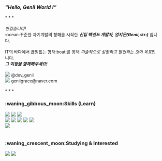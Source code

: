 <div align=left>
  <h3><i>"Hello, Genii World !"</h3></i>
  * * *<br><Br>
<i>반갑습니다!</i><br>
 :ocean:꾸준한 자기계발의 항해를 시작한 <i><b>신입 백엔드 개발자, 염지은(Genii,:kr:)</i></b> 입니다.<br>
  <br>
  IT의 바다에서 끊임없는 항해:boat:를 통해 <i>기술적으로 성장하고 발전하는 것이 목표</i>입니다.<br>
  <b><i>그 여정을 함께해주세요!</i></b><br><br>
    <img src="https://img.shields.io/badge/ -E4405F?style=flat&logo=Instagram&logoColor=white"/> @dev_genii<br>
  <img src="https://img.shields.io/badge/ -03C75A?style=flat&logo=Naver&logoColor=white"/> geniigrace@naver.com
  <br><br>  * * *<br>
  <h3>:waning_gibbous_moon:Skills (Learn)</h3>
  <img src="https://img.shields.io/badge/Java-007396?style=flat&logo=java&logoColor=white"/>
  <img src="https://img.shields.io/badge/SpringBoot-6DB33F?style=flat&logo=SpringBoot&logoColor=white"/>
  <img src="https://img.shields.io/badge/MySQL-4479A1?style=flat&logo=MySQL&logoColor=white"/>
  <br>
  <img src="https://img.shields.io/badge/HTML5-E34F26?style=flat&logo=HTML5&logoColor=white"/>
  <img src="https://img.shields.io/badge/CSS3-1572B6?style=flat&logo=CSS3&logoColor=white"/>
  <img src="https://img.shields.io/badge/JavaScript-F7DF1E?style=flat&logo=javascript&logoColor=white"/>
  <img src="https://img.shields.io/badge/Bootstrap-7952B3?style=flat&logo=Bootstrap&logoColor=white"/>
  <img src="https://img.shields.io/badge/Thymeleaf-005F0F?style=flat&logo=Thymeleaf&logoColor=white"/>
  <br>
  <img src="https://img.shields.io/badge/GitHub-181717?style=flat&logo=GitHub&logoColor=white"/>
  <br><br> 
  <h3>:waning_crescent_moon:Studying & Interested</h3>
  <img src="https://img.shields.io/badge/Spring-6DB33F?style=flat&logo=Spring&logoColor=white">
  <img src="https://img.shields.io/badge/Kotlin-7F52FF?style=flat&logo=Kotlin&logoColor=white">
  </div>
